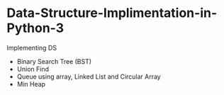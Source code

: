 # Data-Structure-Implimentation-in-Python-3
Implementing DS
* Binary Search Tree (BST)
* Union Find
* Queue using array, Linked List and Circular Array
* Min Heap
